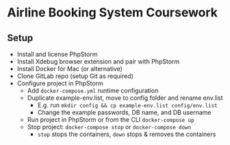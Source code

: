 # Airline Booking System Coursework

## Setup

* Install and license PhpStorm
* Install Xdebug browser extension and pair with PhpStorm
* Install Docker for Mac (or alternative)
* Clone GitLab repo (setup Git as required)
* Configure project in PhpStorm
  * Add `docker-compose.yml` runtime configuration
  * Duplicate example-env.list, move to config folder and rename env.list
    * E.g. run `mkdir config && cp example-env.list config/env.list`
    * Change the example passwords, DB name, and DB username
  * Run project in PhpStorm or from the CLI `docker-compose up`
  * Stop project: `docker-compose stop` or `docker-compose down`
    * `stop` stops the containers, `down` stops & removes the containers